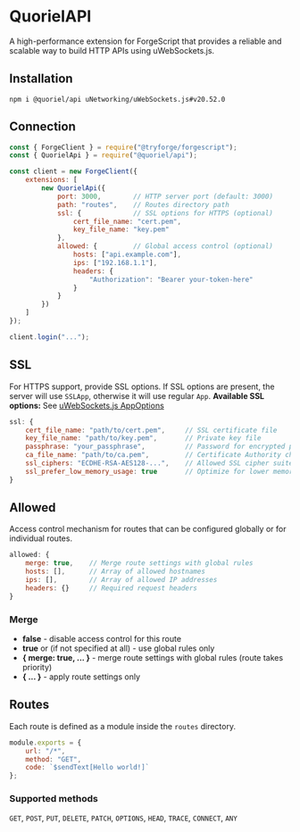 # QuorielAPI
A high-performance extension for ForgeScript that provides a reliable and scalable way to build HTTP APIs using uWebSockets.js.

## Installation
```
npm i @quoriel/api uNetworking/uWebSockets.js#v20.52.0
```

## Connection
```js
const { ForgeClient } = require("@tryforge/forgescript");
const { QuorielApi } = require("@quoriel/api");

const client = new ForgeClient({
    extensions: [
        new QuorielApi({
            port: 3000,        // HTTP server port (default: 3000)
            path: "routes",    // Routes directory path
            ssl: {             // SSL options for HTTPS (optional)
                cert_file_name: "cert.pem",
                key_file_name: "key.pem"
            },
            allowed: {         // Global access control (optional)
                hosts: ["api.example.com"],
                ips: ["192.168.1.1"],
                headers: {
                    "Authorization": "Bearer your-token-here"
                }
            }
        })
    ]
});

client.login("...");
```

## SSL
For HTTPS support, provide SSL options. If SSL options are present, the server will use `SSLApp`, otherwise it will use regular `App`.
**Available SSL options:** See [uWebSockets.js AppOptions](https://unetworking.github.io/uWebSockets.js/generated/interfaces/AppOptions.html)

```js
ssl: {
    cert_file_name: "path/to/cert.pem",     // SSL certificate file
    key_file_name: "path/to/key.pem",       // Private key file
    passphrase: "your_passphrase",          // Password for encrypted private key
    ca_file_name: "path/to/ca.pem",         // Certificate Authority chain file
    ssl_ciphers: "ECDHE-RSA-AES128-...",    // Allowed SSL cipher suites
    ssl_prefer_low_memory_usage: true       // Optimize for lower memory usage
}
```

## Allowed
Access control mechanism for routes that can be configured globally or for individual routes.

```js
allowed: {
    merge: true,    // Merge route settings with global rules
    hosts: [],      // Array of allowed hostnames
    ips: [],        // Array of allowed IP addresses
    headers: {}     // Required request headers
}
```

### Merge
- **false** - disable access control for this route
- **true** or (if not specified at all) - use global rules only
- **{ merge: true, ... }** - merge route settings with global rules (route takes priority)
- **{ ... }** - apply route settings only

## Routes
Each route is defined as a module inside the `routes` directory.

```js
module.exports = {
    url: "/*",
    method: "GET",
    code: `$sendText[Hello world!]`
};
```

### Supported methods
`GET`, `POST`, `PUT`, `DELETE`, `PATCH`, `OPTIONS`, `HEAD`, `TRACE`, `CONNECT`, `ANY`